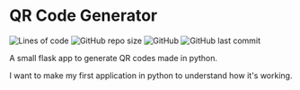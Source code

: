 # QR Code Generator

![Lines of code](https://img.shields.io/tokei/lines/github/Runeria/QR-Code-Generator)
![GitHub repo size](https://img.shields.io/github/repo-size/Runeria/QR-Code-Generator)
![GitHub](https://img.shields.io/github/license/Runeria/QR-Code-Generator)
![GitHub last commit](https://img.shields.io/github/last-commit/Runeria/QR-Code-Generator)

A small flask app to generate QR codes made in python.



I want to make my first application in python to understand how it's working.